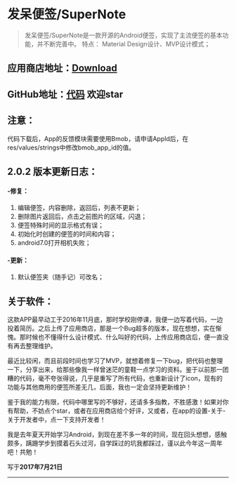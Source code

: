 # 发呆便签/SuperNote

> 发呆便签/SuperNote是一款开源的Android便签，实现了主流便签的基本功能，并不断完善中。
> 特点： Material Design设计、MVP设计模式；

## 应用商店地址：[Download](http://www.coolapk.com/apk/com.app.fadai.supernote)
## GitHub地址：[代码](https://github.com/ifadai/SuperNote) 欢迎star

## 注意：
代码下载后，App的反馈模块需要使用Bmob，请申请AppId后，在res/values/strings中修改bmob_app_id的值。


## 2.0.2 版本更新日志：
#### -修复：
1. 编辑便签，内容删除，返回后，列表不更新；
2. 删除图片返回后，点击之前图片的区域，闪退；
3. 便签特殊时间的显示格式有误；
4. 初始化时创建的便签的时间和内容；
5. android7.0打开相机失败；

#### -更新：
1. 默认便签夹（随手记）可改名；

## 关于软件：

这款APP最早动工于2016年11月底，那时学校刚停课，我便一边写着代码，一边投着简历。之后上传了应用商店，那是一个Bug超多的版本，现在想想，实在惭愧。那时候也不懂得什么设计模式、什么叫好的代码，上传应用商店后，便一直没有再去整理维护。

最近比较闲，而且前段时间也学习了MVP，就想着修复一下bug，把代码也整理一下，分享出来，给那些像我一样曾迷茫的童鞋一点学习的资料。鉴于以前那一团糟的代码，毫不夸张得说，几乎是重写了所有代码，也重新设计了icon，现有的功能与其他商用的便签所差无几，后面，我也一定会坚持更新维护！

鉴于我的能力有限，代码中哪里写的不够好，还请多多指教，不胜感激！如果对你有帮助，不妨点个star，或者在应用商店给个好评，又或者，在app的设置-关于-关于开发者中，点一下支持开发者！

我是去年夏天开始学习Android，到现在差不多一年的时间，现在回头想想，感触颇多，蹒跚学步到摸着石头过河，自学踩过的坑我都踩过，谨以此今年这一周年吧！共勉！

写于**2017年7月21日**

---
